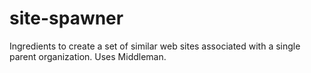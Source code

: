 site-spawner
============

Ingredients to create a set of similar web sites associated with a single parent organization. Uses Middleman.
